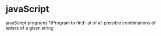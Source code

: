 # javaScript
javaScript programs
1)Program to find list of all possible combinations of letters of a given string

